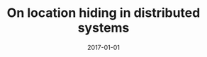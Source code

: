 ---
# Documentation: https://wowchemy.com/docs/managing-content/

title: On location hiding in distributed systems
subtitle: ''
summary: ''
authors:
- Karol K. Gotfryd
- Marek Klonowski
- Dominik S. Pająk
tags: []
categories: []
date: '2017-01-01'
lastmod: 2022-10-07T05:14:06Z
featured: false
draft: false

# Featured image
# To use, add an image named `featured.jpg/png` to your page's folder.
# Focal points: Smart, Center, TopLeft, Top, TopRight, Left, Right, BottomLeft, Bottom, BottomRight.
image:
  caption: ''
  focal_point: ''
  preview_only: false

# Projects (optional).
#   Associate this post with one or more of your projects.
#   Simply enter your project's folder or file name without extension.
#   E.g. `projects = ["internal-project"]` references `content/project/deep-learning/index.md`.
#   Otherwise, set `projects = []`.
projects: []
publishDate: '2022-10-07T05:14:05.256330Z'
publication_types:
- '1'
abstract: ''
publication: '*Structural information and communication complexity : 24th International
  Colloquium, SIROCCO 2017, Porquerolles, France, June 19-22, 2017 : revised selected
  papers*'
doi: 10.1007/978-3-319-72050-0_11
---
